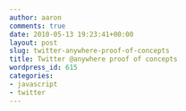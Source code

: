 ```yaml
---
author: aaron
comments: true
date: 2010-05-13 19:23:41+00:00
layout: post
slug: twitter-anywhere-proof-of-concepts
title: Twitter @anywhere proof of concepts
wordpress_id: 615
categories:
- javascript
- twitter
---
```


